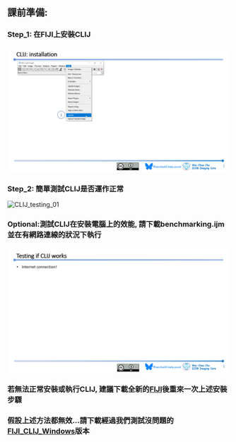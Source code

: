 ## 課前準備:
### Step_1: 在FIJI上安裝CLIJ
![CLIJ_installation](CLIJ_Installation.gif)

### Step_2: 簡單測試CLIJ是否運作正常
![CLIJ_testing_01](CLIJ_testing_01.gif)

### Optional:測試CLIJ在安裝電腦上的效能, 請下載benchmarking.ijm並在有網路連線的狀況下執行  
![CLIJ_testing_02](CLIJ_testing_02.gif)

### 若無法正常安裝或執行CLIJ, 建議下載全新的[FIJI](https://fiji.sc/)後重來一次上述安裝步驟

### 假設上述方法都無效...請下載經過我們測試沒問題的[FIJI_CLIJ_Windows](https://drive.google.com/drive/u/0/folders/1mjrMmZxspH0CeKxvldbY9WVEzzr9e_H3)版本
